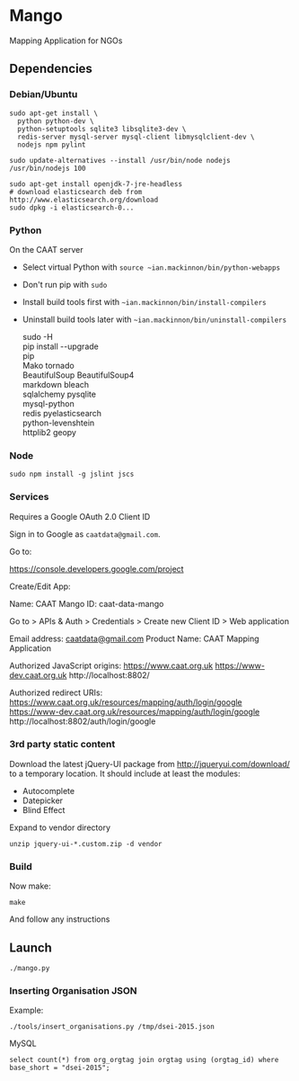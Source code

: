 # Mango

Mapping Application for NGOs


## Dependencies


### Debian/Ubuntu

    sudo apt-get install \
      python python-dev \
      python-setuptools sqlite3 libsqlite3-dev \
      redis-server mysql-server mysql-client libmysqlclient-dev \
      nodejs npm pylint
      
    sudo update-alternatives --install /usr/bin/node nodejs /usr/bin/nodejs 100

    sudo apt-get install openjdk-7-jre-headless
    # download elasticsearch deb from http://www.elasticsearch.org/download
    sudo dpkg -i elasticsearch-0...

    
### Python

On the CAAT server

-   Select virtual Python with `source ~ian.mackinnon/bin/python-webapps`
-   Don't run pip with `sudo`
-   Install build tools first with `~ian.mackinnon/bin/install-compilers`
-   Uninstall build tools later with `~ian.mackinnon/bin/uninstall-compilers`

    sudo -H \
      pip install --upgrade \
      pip \
      Mako tornado \
      BeautifulSoup BeautifulSoup4 \
      markdown bleach \
      sqlalchemy pysqlite \
      mysql-python \
      redis pyelasticsearch \
      python-levenshtein \
      httplib2 geopy


### Node

    sudo npm install -g jslint jscs


### Services

Requires a Google OAuth 2.0 Client ID

Sign in to Google as `caatdata@gmail.com`.

Go to:

https://console.developers.google.com/project

Create/Edit App:

Name: CAAT Mango
ID: caat-data-mango

Go to > APIs & Auth > Credentials > Create new Client ID > Web application

Email address: caatdata@gmail.com
Product Name: CAAT Mapping Application

Authorized JavaScript origins:
    https://www.caat.org.uk
    https://www-dev.caat.org.uk
    http://localhost:8802/

Authorized redirect URIs:
    https://www.caat.org.uk/resources/mapping/auth/login/google
    https://www-dev.caat.org.uk/resources/mapping/auth/login/google
    http://localhost:8802/auth/login/google


### 3rd party static content

Download the latest jQuery-UI package from <http://jqueryui.com/download/> to a temporary location. It should include at least the modules:

-   Autocomplete
-   Datepicker
-   Blind Effect
    
Expand to vendor directory
    
    unzip jquery-ui-*.custom.zip -d vendor


### Build

Now make:

    make

And follow any instructions


## Launch

    ./mango.py


### Inserting Organisation JSON

Example:

    ./tools/insert_organisations.py /tmp/dsei-2015.json

MySQL

    select count(*) from org_orgtag join orgtag using (orgtag_id) where base_short = "dsei-2015";
    
